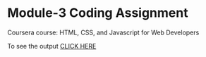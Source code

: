 # Module-3 Coding Assignment

Coursera course: HTML, CSS, and Javascript for Web Developers

To see the output [CLICK HERE](https://isaackoshy.github.io/coursera-test/module3-solution/)
